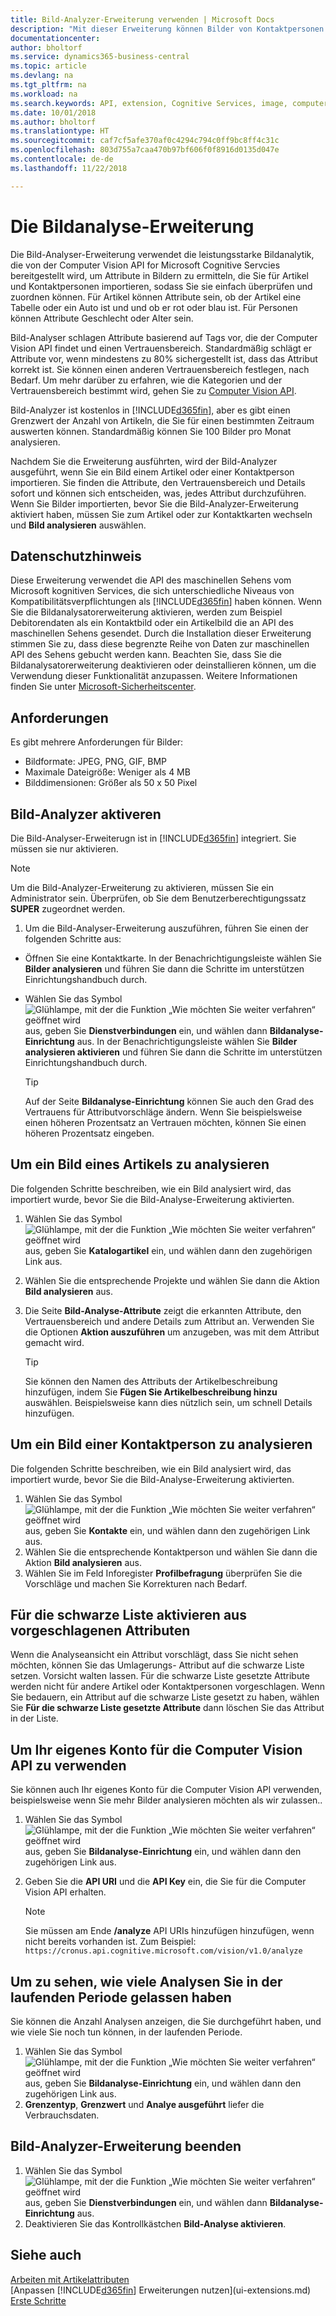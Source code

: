 ```yaml
---
title: Bild-Analyzer-Erweiterung verwenden | Microsoft Docs
description: "Mit dieser Erweiterung können Bilder von Kontaktpersonen und Artikel analysieren und Attribute finden, damit Sie diese in Business Central rasch zuweisen können."
documentationcenter: 
author: bholtorf
ms.service: dynamics365-business-central
ms.topic: article
ms.devlang: na
ms.tgt_pltfrm: na
ms.workload: na
ms.search.keywords: API, extension, Cognitive Services, image, computer vision, attribute, tag, recognition
ms.date: 10/01/2018
ms.author: bholtorf
ms.translationtype: HT
ms.sourcegitcommit: caf7cf5afe370af0c4294c794c0ff9bc8ff4c31c
ms.openlocfilehash: 803d755a7caa470b97bf606f0f8916d0135d047e
ms.contentlocale: de-de
ms.lasthandoff: 11/22/2018

---
```


# <a name="the-image-analyzer-extension"></a>Die Bildanalyse-Erweiterung
Die Bild-Analyser-Erweiterung verwendet die leistungsstarke Bildanalytik, die von der Computer Vision API for Microsoft Cognitive Servcies bereitgestellt wird, um Attribute in Bildern zu ermitteln, die Sie für Artikel und Kontaktpersonen importieren, sodass Sie sie einfach überprüfen und zuordnen können. Für Artikel können Attribute sein, ob der Artikel eine Tabelle oder ein Auto ist und und ob er rot oder blau ist. Für Personen können Attribute Geschlecht oder Alter sein.

Bild-Analyser schlagen Attribute basierend auf Tags vor, die der Computer Vision API findet und einen Vertrauensbereich. Standardmäßig schlägt er Attribute vor, wenn mindestens zu 80% sichergestellt ist, dass das Attribut korrekt ist. Sie können einen anderen Vertrauensbereich festlegen, nach Bedarf. Um mehr darüber zu erfahren, wie die Kategorien und der Vertrauensbereich bestimmt wird, gehen Sie zu [Computer Vision API](https://go.microsoft.com/fwlink/?linkid=851476).  

Bild-Analyzer ist kostenlos in [!INCLUDE[d365fin](includes/d365fin_md.md)], aber es gibt einen Grenzwert der Anzahl von Artikeln, die Sie für einen bestimmten Zeitraum auswerten können. Standardmäßig können Sie 100 Bilder pro Monat analysieren.

Nachdem Sie die Erweiterung ausführten, wird der Bild-Analyzer ausgeführt, wenn Sie ein Bild einem Artikel oder einer Kontaktperson importieren. Sie finden die Attribute, den Vertrauensbereich und Details sofort und können sich entscheiden, was, jedes Attribut durchzuführen. Wenn Sie Bilder importierten, bevor Sie die Bild-Analyzer-Erweiterung aktiviert haben, müssen Sie zum Artikel oder zur Kontaktkarten wechseln und **Bild analysieren** auswählen.  

## <a name="privacy-notice"></a>Datenschutzhinweis
Diese Erweiterung verwendet die API des maschinellen Sehens vom Microsoft kognitiven Services, die sich unterschiedliche Niveaus von Kompatibilitätsverpflichtungen als [!INCLUDE[d365fin](includes/d365fin_md.md)] haben können. Wenn Sie die Bildanalysatorerweiterung aktivieren, werden zum Beispiel Debitorendaten als ein Kontaktbild oder ein Artikelbild die an API des maschinellen Sehens gesendet. Durch die Installation dieser Erweiterung stimmen Sie zu, dass diese begrenzte Reihe von Daten zur maschinellen API des Sehens gebucht werden kann. Beachten Sie, dass Sie die Bildanalysatorerweiterung deaktivieren oder deinstallieren können, um die Verwendung dieser Funktionalität anzupassen. Weitere Informationen finden Sie unter [Microsoft-Sicherheitscenter](https://go.microsoft.com/fwlink/?linkid=851463).

## <a name="requirements"></a>Anforderungen
Es gibt mehrere Anforderungen für Bilder:

* Bildformate: JPEG, PNG, GIF, BMP  
* Maximale Dateigröße: Weniger als 4 MB  
* Bilddimensionen: Größer als 50 x 50 Pixel  

## <a name="to-enable-image-analyzer"></a>Bild-Analyzer aktiveren
Die Bild-Analyser-Erweiterugn ist in [!INCLUDE[d365fin](includes/d365fin_md.md)] integriert. Sie müssen sie nur aktivieren.

> [!NOTE]  
> Um die Bild-Analyzer-Erweiterung zu aktivieren, müssen Sie ein Administrator sein. Überprüfen, ob Sie dem Benutzerberechtigungssatz **SUPER** zugeordnet werden.

1. Um die Bild-Analyser-Erweiterung auszuführen, führen Sie einen der folgenden Schritte aus:

* Öffnen Sie eine Kontaktkarte. In der Benachrichtigungsleiste wählen Sie **Bilder analysieren** und führen Sie dann die Schritte im unterstützen Einrichtungshandbuch durch.  
* Wählen Sie das Symbol ![Glühlampe, mit der die Funktion „Wie möchten Sie weiter verfahren“ geöffnet wird](media/ui-search/search_small.png "Wie möchten Sie weiter verfahren?") aus, geben Sie **Dienstverbindungen** ein, und wählen dann **Bildanalyse-Einrichtung** aus. In der Benachrichtigungsleiste wählen Sie **Bilder analysieren aktivieren** und führen Sie dann die Schritte im unterstützen Einrichtungshandbuch durch.  

    > [!TIP]  
    > Auf der Seite **Bildanalyse-Einrichtung** können Sie auch den Grad des Vertrauens für Attributvorschläge ändern. Wenn Sie beispielsweise einen höheren Prozentsatz an Vertrauen möchten, können Sie einen höheren Prozentsatz eingeben.

## <a name="to-analyze-an-image-of-an-item"></a>Um ein Bild eines Artikels zu analysieren
Die folgenden Schritte beschreiben, wie ein Bild analysiert wird, das importiert wurde, bevor Sie die Bild-Analyse-Erweiterung aktivierten.  

1. Wählen Sie das Symbol ![Glühlampe, mit der die Funktion „Wie möchten Sie weiter verfahren“ geöffnet wird](media/ui-search/search_small.png "Wie möchten Sie weiter verfahren?") aus, geben Sie **Katalogartikel** ein, und wählen dann den zugehörigen Link aus.  
2. Wählen Sie die entsprechende Projekte und wählen Sie dann die Aktion **Bild analysieren** aus.  
3. Die Seite **Bild-Analyse-Attribute** zeigt die erkannten Attribute, den Vertrauensbereich und andere Details zum Attribut an. Verwenden Sie die Optionen **Aktion auszuführen** um anzugeben, was mit dem Attribut gemacht wird.  

    > [!TIP]  
    > Sie können den Namen des Attributs der Artikelbeschreibung hinzufügen, indem Sie **Fügen Sie Artikelbeschreibung hinzu** auswählen. Beispielsweise kann dies nützlich sein, um schnell Details hinzufügen.  

## <a name="to-analyze-a-picture-of-a-contact-person"></a>Um ein Bild einer Kontaktperson zu analysieren
Die folgenden Schritte beschreiben, wie ein Bild analysiert wird, das importiert wurde, bevor Sie die Bild-Analyse-Erweiterung aktivierten.  

1. Wählen Sie das Symbol ![Glühlampe, mit der die Funktion „Wie möchten Sie weiter verfahren“ geöffnet wird](media/ui-search/search_small.png "Wie möchten Sie weiter verfahren?") aus, geben Sie **Kontakte** ein, und wählen dann den zugehörigen Link aus.  
2. Wählen Sie die entsprechende Kontaktperson und wählen Sie dann die Aktion **Bild analysieren** aus.  
3. Wählen Sie im Feld Inforegister **Profilbefragung** überprüfen Sie die Vorschläge und machen Sie Korrekturen nach Bedarf.  

## <a name="blacklisting-suggested-attributes"></a>Für die schwarze Liste aktivieren aus vorgeschlagenen Attributen
Wenn die Analyseansicht ein Attribut vorschlägt, dass Sie nicht sehen möchten, können Sie das Umlagerungs- Attribut auf die schwarze Liste setzen. Vorsicht walten lassen. Für die schwarze Liste gesetzte Attribute werden nicht für andere Artikel oder Kontaktpersonen vorgeschlagen. Wenn Sie bedauern, ein Attribut auf die schwarze Liste gesetzt zu haben, wählen Sie **Für die schwarze Liste gesetzte Attribute** dann löschen Sie das Attribut in der Liste.

## <a name="to-use-your-own-account-for-the-computer-vision-api"></a>Um Ihr eigenes Konto für die Computer Vision API zu verwenden
Sie können auch Ihr eigenes Konto für die Computer Vision API verwenden, beispielsweise wenn Sie mehr Bilder analysieren möchten als wir zulassen..  

1. Wählen Sie das Symbol ![Glühlampe, mit der die Funktion „Wie möchten Sie weiter verfahren“ geöffnet wird](media/ui-search/search_small.png "Wie möchten Sie weiter verfahren?") aus, geben Sie **Bildanalyse-Einrichtung** ein, und wählen dann den zugehörigen Link aus.  
2. Geben Sie die **API URI** und die **API Key** ein, die Sie für die Computer Vision API erhalten.  

    > [!NOTE]  
    > Sie müssen am Ende **/analyze** API URIs hinzufügen hinzufügen, wenn nicht bereits vorhanden ist. Zum Beispiel: ```https://cronus.api.cognitive.microsoft.com/vision/v1.0/analyze```

## <a name="to-see-how-many-analyses-you-have-left-in-the-current-period"></a>Um zu sehen, wie viele Analysen Sie in der laufenden Periode gelassen haben
Sie können die Anzahl Analysen anzeigen, die Sie durchgeführt haben, und wie viele Sie noch tun können, in der laufenden Periode.  

1. Wählen Sie das Symbol ![Glühlampe, mit der die Funktion „Wie möchten Sie weiter verfahren“ geöffnet wird](media/ui-search/search_small.png "Wie möchten Sie weiter verfahren?") aus, geben Sie **Bildanalyse-Einrichtung** ein, und wählen dann den zugehörigen Link aus.  
2. **Grenzentyp**, **Grenzwert** und **Analye ausgeführt** liefer die Verbrauchsdaten.  

## <a name="to-stop-using-the-image-analyzer-extension"></a>Bild-Analyzer-Erweiterung beenden
1. Wählen Sie das Symbol ![Glühlampe, mit der die Funktion „Wie möchten Sie weiter verfahren“ geöffnet wird](media/ui-search/search_small.png "Wie möchten Sie weiter verfahren?") aus, geben Sie **Dienstverbindungen** ein, und wählen dann **Bildanalyse-Einrichtung** aus.  
2. Deaktivieren Sie das Kontrollkästchen **Bild-Analyse aktivieren**.  

## <a name="see-also"></a>Siehe auch
[Arbeiten mit Artikelattributen](inventory-how-work-item-attributes.md)  
[Anpassen [!INCLUDE[d365fin](includes/d365fin_md.md)] Erweiterungen nutzen](ui-extensions.md)  
[Erste Schritte](product-get-started.md)  

